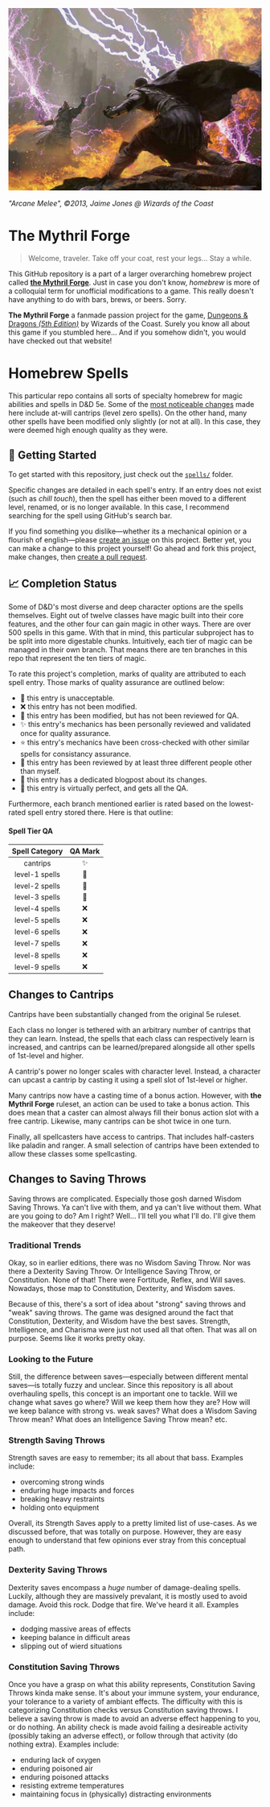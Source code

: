 ![Arcane Melee Art](images/arcane-duel.jpg)

*"Arcane Melee", &copy;2013, Jaime Jones &commat; Wizards of the Coast*

# **The Mythril Forge**
> Welcome, traveler.
> Take off your coat, rest your legs&hellip;
> Stay a while.

This GitHub repository is a part of a larger overarching homebrew project called [**the Mythril Forge**](https://github.com/mythril-forge).
Just in case you don't know, *homebrew* is more of a colloquial term for unofficial modifications to a game.
This really doesn't have anything to do with bars, brews, or beers.
Sorry.

**The Mythril Forge** a fanmade passion project for the game, [Dungeons &amp; Dragons *(5th Edition)*](https://dnd.wizards.com) by Wizards of the Coast.
Surely you know all about this game if you stumbled here&hellip;
And if you somehow didn't, you would have checked out that website!

# Homebrew Spells
This particular repo contains all sorts of specialty homebrew for magic abilities and spells in D&amp;D 5e.
Some of the [most noticeable changes](#changes-to-cantrips) made here include at-will cantrips (level zero spells).
On the other hand, many other spells have been modified only slightly (or not at all).
In this case, they were deemed high enough quality as they were.

## :beginner: Getting Started
To get started with this repository, just check out the [`spells/`](https://github.com/mythril-forge/homebrew-spells/tree/master/spells) folder.

Specific changes are detailed in each spell's entry.
If an entry does not exist (such as *chill touch*), then the spell has either been moved to a different level, renamed, or is no longer available.
In this case, I recommend searching for the spell using GitHub's search bar.

If you find something you dislike&mdash;whether its a mechanical opinion or a flourish of english&mdash;please [create an issue](https://github.com/mythril-forge/homebrew-spells/issues) on this project.
Better yet, you can make a change to this project yourself!
Go ahead and fork this project, make changes, then [create a pull request](https://github.com/mythril-forge/homebrew-spells/pulls).

## :chart_with_upwards_trend: Completion Status
Some of D&D's most diverse and deep character options are the spells themselves.
Eight out of twelve classes have magic built into their core features, and the other four can gain magic in other ways.
There are over 500 spells in this game.
With that in mind, this particular subproject has to be split into more digestable chunks.
Intuitively, each tier of magic can be managed in their own branch.
That means there are ten branches in this repo that represent the ten tiers of magic.

To rate this project's completion, marks of quality are attributed to each spell entry.
Those marks of quality assurance are outlined below:
- :shit: this entry is unacceptable.
- :x: this entry has not been modified.
- :dizzy: this entry has been modified, but has not been reviewed for QA.
- :sparkles: this entry's mechanics has been personally reviewed and validated once for quality assurance.
- :star: this entry's mechanics have been cross-checked with other similar spells for consistancy assurance.
- :star2: this entry has been reviewed by at least three different people other than myself.
- :stars: this entry has a dedicated blogpost about its changes.
- :white_flower: this entry is virtually perfect, and gets all the QA.

Furthermore, each branch mentioned earlier is rated based on the lowest-rated spell entry stored there.
Here is that outline:

#### Spell Tier QA
| Spell Category | QA Mark    |
|:--------------:|:----------:|
| cantrips       | :sparkles: |
| level-1 spells | :dizzy:    |
| level-2 spells | :dizzy:    |
| level-3 spells | :dizzy:    |
| level-4 spells | :x:        |
| level-5 spells | :x:        |
| level-6 spells | :x:        |
| level-7 spells | :x:        |
| level-8 spells | :x:        |
| level-9 spells | :x:        |

## Changes to Cantrips
Cantrips have been substantially changed from the original 5e ruleset.

Each class no longer is tethered with an arbitrary number of cantrips that they can learn.
Instead, the spells that each class can respectively learn is increased, and cantrips can be learned/prepared alongside all other spells of 1st-level and higher.

A cantrip's power no longer scales with character level.
Instead, a character can upcast a cantrip by casting it using a spell slot of 1st-level or higher.

Many cantrips now have a casting time of a bonus action.
However, with **the Mythril Forge** ruleset, an action can be used to take a bonus action.
This does mean that a caster can almost always fill their bonus action slot with a free cantrip.
Likewise, many cantrips can be shot twice in one turn.

Finally, all spellcasters have access to cantrips.
That includes half-casters like paladin and ranger.
A small selection of cantrips have been extended to allow these classes some spellcasting.

## Changes to Saving Throws
Saving throws are complicated.
Especially those gosh darned Wisdom Saving Throws.
Ya can't live with them, and ya can't live without them.
What are you going to do?
Am I right?
Well&hellip;
I'll tell you what I'll do.
I'll give them the makeover that they deserve!

### Traditional Trends
Okay, so in earlier editions, there was no Wisdom Saving Throw.
Nor was there a Dexterity Saving Throw.
Or Intelligence Saving Throw, or Constitution.
None of that!
There were Fortitude, Reflex, and Will saves.
Nowadays, those map to Constitution, Dexterity, and Wisdom saves.

Because of this, there's a sort of idea about "strong" saving throws and "weak" saving throws.
The game was designed around the fact that Constitution, Dexterity, and Wisdom have the best saves.
Strength, Intelligence, and Charisma were just not used all that often.
That was all on purpose.
Seems like it works pretty okay.

### Looking to the Future
Still, the difference between saves&mdash;especially between different mental saves&mdash;is totally fuzzy and unclear.
Since this repository is all about overhauling spells, this concept is an important one to tackle.
Will we change what saves go where?
Will we keep them how they are?
How will we keep balance with strong vs. weak saves?
What does a Wisdom Saving Throw mean?
What does an Intelligence Saving Throw mean?
etc.

### Strength Saving Throws
Strength saves are easy to remember; its all about that bass.
Examples include:
- overcoming strong winds
- enduring huge impacts and forces
- breaking heavy restraints
- holding onto equipment

Overall, its Strength Saves apply to a pretty limited list of use-cases.
As we discussed before, that was totally on purpose.
However, they are easy enough to understand that few opinions ever stray from this conceptual path.

### Dexterity Saving Throws
Dexterity saves encompass a *huge* number of damage-dealing spells.
Luckily, although they are massively prevalant, it is mostly used to avoid damage.
Avoid this rock.
Dodge that fire.
We've heard it all.
Examples include:
- dodging massive areas of effects
- keeping balance in difficult areas
- slipping out of wierd situations

### Constitution Saving Throws
Once you have a grasp on what this ability represents, Constitution Saving Throws kinda make sense.
It's about your immune system, your endurance, your tolerance to a variety of ambiant effects.
The difficulty with this is categorizing Constitution checks versus Constitution saving throws.
I believe a saving throw is made to avoid an adverse effect happening to you, or do nothing.
An ability check is made avoid failing a desireable activity (possibly taking an adverse effect), or follow through that activity (do nothing extra).
Examples include:
- enduring lack of oxygen
- enduring poisoned air
- enduring poisoned attacks
- resisting extreme temperatures
- maintaining focus in (physically) distracting environments

<!--

---

# Markdown Rules
## Size Categories
Size categories are always written in italics as a mechanic indicator, like so: `*size*`. There are six size categories in total:
- *Tiny*
- *Small*
- *Medium*
- *Large*
- *Huge*
- *Gargantuan*

## Conditional Effects
**conditioned**

## Spell References
[*spell name*](./)

## Dice Rolls
### Regular Roll
…roll `??d??`…on a success…on a failure…

### Coin Flip
…flip `a coin`…on a heads…on a tails…

## Quoutes &amp; Sidebars
> I like quotes.
> 
> &mdash;Jim Darkmagic

&hellip;more description text&hellip;

> Creator commentary &amp; important rules

## Bulleted Lists
Some general instructions:
- A line item can be a full sentance.
- If a line item has multiple sentances, it must have a new line.
	The new line is always led by a tab (`\t`) character.
- Occasionally, an item will have further bullet notes itself:
	- It might look like this.
	- Or like this.
		A nested bullet can also have several sentances.
- And these sentances can always be escaped out one way or the other.

Bullets can occasionally take on one or two words (one preferred):
- ice
- fire
- water

You might notice that a bulleted list of any kind is always led by a sentance ending in a colon (`:`).

--->
